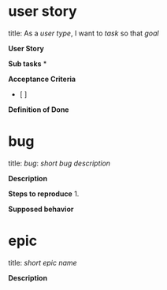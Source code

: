 # user story
title: As a *user type*, I want to *task* so that *goal*
  
**User Story**

**Sub tasks**
* 

**Acceptance Criteria**
* [ ] 

**Definition of Done**


# bug
title: *bug*: *short bug description*
  
**Description**


**Steps to reproduce**
1. 

**Supposed behavior**

# epic
title: *short epic name*

**Description**
